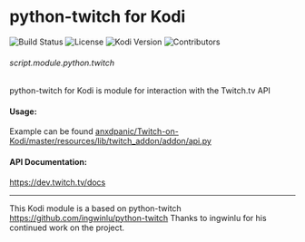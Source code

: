 # python-twitch for Kodi 

![Build Status](https://img.shields.io/travis/com/anxdpanic/script.module.python.twitch/master.svg)
![License](https://img.shields.io/badge/license-GPL--3.0--only-success.svg)
![Kodi Version](https://img.shields.io/badge/kodi-isengard%2B-success.svg)
![Contributors](https://img.shields.io/github/contributors/anxdpanic/script.module.python.twitch.svg)

###### script.module.python.twitch

python-twitch for Kodi is module for interaction with the Twitch.tv API

#### Usage:
Example can be found [anxdpanic/Twitch-on-Kodi/master/resources/lib/twitch_addon/addon/api.py](https://github.com/anxdpanic/Twitch-on-Kodi/blob/master/resources/lib/twitch_addon/addon/api.py)

#### API Documentation:
https://dev.twitch.tv/docs

---
This Kodi module is a based on python-twitch https://github.com/ingwinlu/python-twitch
Thanks to ingwinlu for his continued work on the project.
